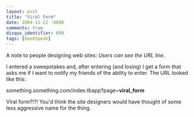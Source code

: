 ```yaml
---
layout: post
title: "Viral Form"
date: 2004-11-22 -0800
comments: true
disqus_identifier: 699
tags: [GeekSpeak]
---
```

A note to people designing web sites: *Users can see the URL line*.
 
 I entered a sweepstakes and, after entering (and losing) I get a form
that asks me if I want to notify my friends of the ability to enter. The
URL looked like this:
 
 something.something.com/index.tbapp?page=**viral\_form**
 
 Viral form?!?! You'd think the site designers would have thought of
some less aggressive name for the thing.
